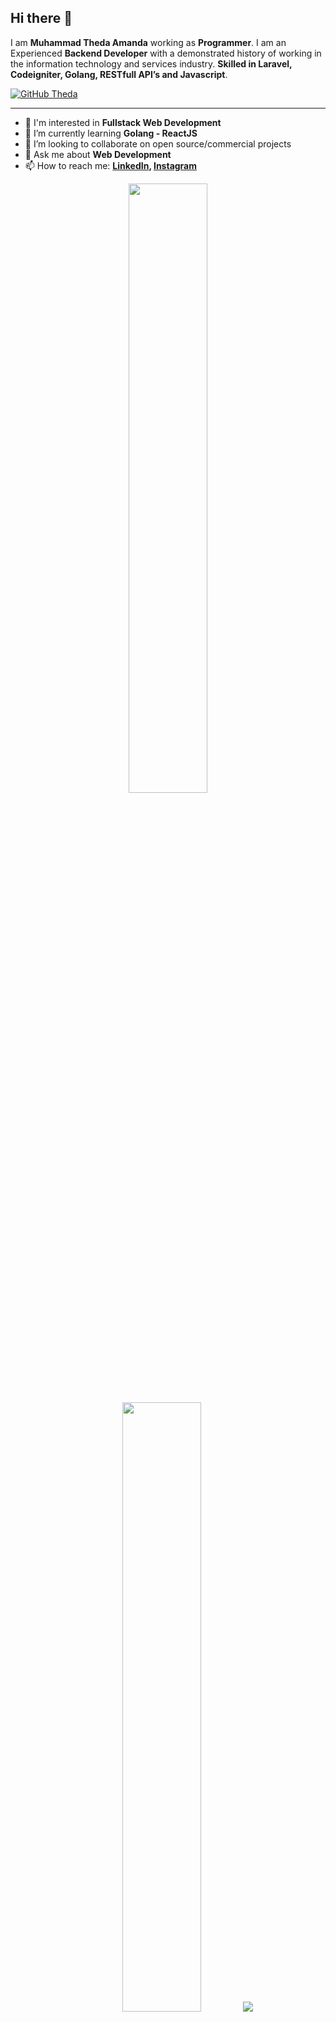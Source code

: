 ## Hi there 👋

I am **Muhammad Theda Amanda** working as **Programmer**. I am an Experienced **Backend Developer** with a demonstrated history of working in the information technology and services industry. **Skilled in Laravel, Codeigniter, Golang, RESTfull API’s and Javascript**.

[![GitHub Theda](https://img.shields.io/github/followers/thedaamanda?label=follow&style=social)](https://github.com/thedaamanda)

---

- 👀 I'm interested in **Fullstack Web Development**
- 🌱 I’m currently learning **Golang - ReactJS**
- 👯 I’m looking to collaborate on open source/commercial projects
- 💬 Ask me about **Web Development**
- 📫 How to reach me:
  **[LinkedIn](https://www.linkedin.com/in/muhammad-theda-amanda-3ba6ab259/), [Instagram](https://instagram.com/thedaamanda_)**

<p align="center">
  <img height="50%" width="auto" src ="https://github-readme-stats.vercel.app/api?username=thedaamanda&show_icons=true&count_private=true&theme=darcula&hide_border=true&hide=issues&bg_color=00000000">
  <img height="50%" width="auto" src ="https://github-readme-stats.vercel.app/api/top-langs/?username=thedaamanda&layout=compact&hide_border=true&theme=darcula&bg_color=00000000">
  <img src ="https://github-readme-streak-stats.herokuapp.com?user=thedaamanda&theme=darcula&hide_border=true&background=FFFFFF00">
</p>
